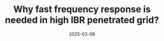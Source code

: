 ---
title: "Why fast frequency response is needed in high IBR penetrated grid?"
collection: blogs
type: "Interesting thoughts"
permalink: /blogs/2025-FastFrequencyreserve
date: 2025-03-08
---
